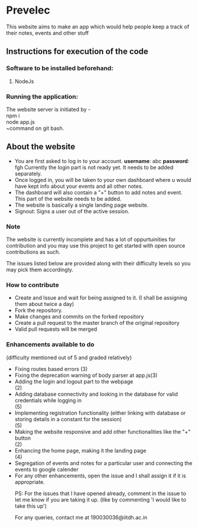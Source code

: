 <h1>Prevelec</h1>
This website aims to make an app which would help  people keep a track of their notes, events and other stuff

<h2> Instructions for execution of the code </h2>

<h3>Software to be installed beforehand: </h3>
<ol><li> NodeJs </li></ol>

<h3>Running the application: </h3>
The website server is initiated by - <br>
npm i<br>
node app.js<br>
~command on git bash.<br>
<h2>About the website</h2>
<ul>
<li>You are first asked to log in to your account.
<b>username</b>: abc 
<b>password</b>: fgh
Currently the login part is not ready yet. It needs to be added separately.
</li>
<li>
Once logged in, you will be taken to your own dashboard where u would have kept info about your events and all other notes.
</li>
<li>
The dashboard will also contain a "+" button to add notes and event. This part of the website needs to be added.
</li>
<li>
  The website is basically a single landing page website.
</li>
<li>
Signout: Signs a user out of the active session.
</li>
</ul>

<h3>Note</h3>
<p> The website is currently incomplete and has a lot of oppurtuinities for contribution and you may use this project to get started with open source contributions as such.</p>
<p> The issues listed below are provided along with their difficulty levels so you may pick them accordingly.</p>

<h3> How to contribute </h3>
<ul>
<li> Create and Issue and wait for being assigned to it. (I shall be assigning them about twice a day) </li>
<li> Fork the repository. </li>
<li> Make changes and commits on the forked repository </li>
<li> Create a pull request to the master branch of the original repository </li>
<li> Valid pull requests will be merged</li>
</ul>

<h3> Enhancements available to do </h3> (difficulty mentioned out of 5 and graded relatively)
<ul>
<li> Fixing routes based errors (3) </li>
<li> Fixing the deprecation warning of body parser at app.js(3)</li>
<li> Adding the login and logout part to the webpage</li>(2)
<li> Adding database connectivity and looking in the database for valid credentials while logging in </li> (5)
<li> Implementing registration functionality (either linking with database or storing details in a constant for the session) </li> (5)
<li> Making the website responsive and add other functionalities like the "+" button</li> (2)
<li> Enhancing the home page, making it the landing page </li> (4)
<li> Segregation of events and notes for a particular user and connecting the events to google calender</li>
<li> For any other enhancements, open the issue and I shall assign it if it is appropriate.</li>

<p> PS: For the issues that I have opened already, comment in the issue to let me know if you are taking it up. (like by commenting 'I would like to take this up')</p>
<p> For any queries, contact me at 190030036@iitdh.ac.in </p>

